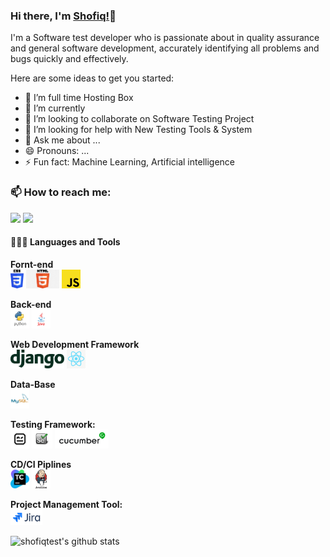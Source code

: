 ### Hi there, I'm [Shofiq!](https://github.com/shofiqtest/shofiq.github-oi)👋

I'm a Software test developer who is passionate about in quality assurance and general software development, accurately identifying all problems and bugs quickly and effectively.

Here are some ideas to get you started:

- 🔭 I’m full time Hosting Box 
- 🌱 I’m currently  
- 👯 I’m looking to collaborate on Software Testing Project
- 🤔 I’m looking for help with New Testing Tools & System
- 💬 Ask me about ...
- 😄 Pronouns: ...
- ⚡ Fun fact: Machine Learning, Artificial intelligence

### 📫 How to reach me:   
   [<img src="https://img.icons8.com/color/48/000000/linkedin.png" width="3.5%"/>](https://www.linkedin.com/in/mdshofiqul/)
  <a href="mailto:shofiqtest@gmail.com"> <img src="https://img.icons8.com/fluent/48/000000/gmail.png" width="3.5%"/> </a>
  
  #### 👨🏻‍💻 Languages and Tools <br /> 
  
   
  **Fornt-end**<br />
  <code><img height="30" src="https://github.com/shofiqtest/shofiqtest/blob/master/Images/css3.png"></code>
  <code><img height="30" src="https://github.com/shofiqtest/shofiqtest/blob/master/Images/html.png"></code>
  <code><img height="30" src="https://github.com/shofiqtest/shofiqtest/blob/master/Images/js.png"></code>
 
  **Back-end**<br />
  <code><img height="30" src="https://github.com/shofiqtest/shofiqtest/blob/master/Images/python.png"></code>
  <code><img height="30" src="https://github.com/shofiqtest/shofiqtest/blob/master/Images/java.png"></code>
  
  **Web Development Framework**<br />
  <code><img height="30" src="https://github.com/shofiqtest/shofiqtest/blob/master/Images/django.svg"></code>
  <code><img height="30" src="https://github.com/shofiqtest/shofiqtest/blob/master/Images/reactjs.png"></code>
  
  **Data-Base**<br />
   <code><img height="30" src="https://github.com/shofiqtest/shofiqtest/blob/master/Images/mysql.png"></code>
  
  **Testing Framework:**<br /> 
  <code><img height="30" src="https://github.com/shofiqtest/shofiqtest/blob/master/Images/robotframework.png"></code>
  <code><img height="30" src="https://github.com/shofiqtest/shofiqtest/blob/master/Images/selenium.png"></code>
  <code><img height="30" src="https://github.com/shofiqtest/shofiqtest/blob/master/Images/cucumber.png"></code>
  
  **CD/CI Piplines**<br />
  <code><img height="30" src="https://github.com/shofiqtest/shofiqtest/blob/master/Images/teamcity.png"></code>
  <code><img height="30" src="https://github.com/shofiqtest/shofiqtest/blob/master/Images/jenkins.jfif"></code>
  
  **Project Management Tool:**<br />
  <code><img height="25" src="https://github.com/shofiqtest/shofiqtest/blob/master/Images/jira.png"></code>
  
  
![shofiqtest's github stats](https://github-readme-stats.vercel.app/api?username=shofiqtest)

